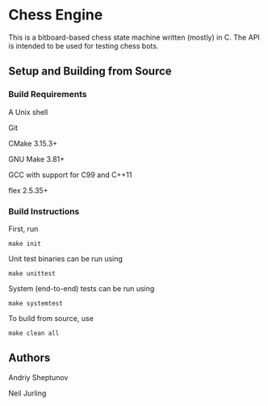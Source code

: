 # Chess Engine

This is a bitboard-based chess state machine written (mostly) in C. The API is intended to be used for testing chess bots.

## Setup and Building from Source

### Build Requirements

A Unix shell

Git

CMake 3.15.3+

GNU Make 3.81+

GCC with support for C99 and C++11

flex 2.5.35+

### Build Instructions

First, run

```shell
make init
```

Unit test binaries can be run using

```shell
make unittest
```

System (end-to-end) tests can be run using

```shell
make systemtest
```

To build from source, use

```shell
make clean all
```

## Authors

Andriy Sheptunov

Neil Jurling

